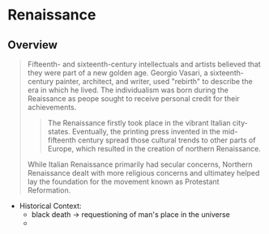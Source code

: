 # Renaissance

## Overview
> Fifteenth- and sixteenth-century intellectuals and artists believed that they were part of a new golden age. Georgio Vasari, a sixteenth-century painter, architect, and writer, used "rebirth" to describe the era in which he lived.
The individualism was born during the Reaissance as peope sought to receive personal credit for their achievements.
>
>>The Renaissance firstly took place in the vibrant Italian city-states. Eventually, the printing press invented in the mid-fifteenth century spread those cultural trends to other parts of Europe, which resulted in the creation of northern Renaissance. 
>
>While Italian Renaissance primarily had secular concerns, Northern Renaissance dealt with more religious concerns and ultimatey helped lay the foundation for the movement known as Protestant Reformation.

  - Historical Context:
    - black death -> requestioning of man's place in the universe
    - 
<!--stackedit_data:
eyJoaXN0b3J5IjpbOTkwNDU2OTA1LC0xODc3MjgzMDc5LC00Nz
Y3MjkyNDIsNzMwOTk4MTE2XX0=
-->